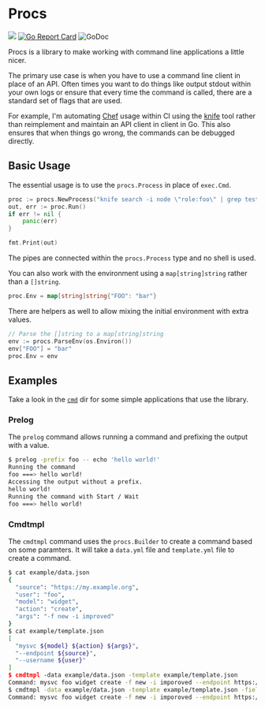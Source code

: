 # Procs

![](https://travis-ci.org/ionrock/procs.svg?branch=master)
[![Go Report Card](https://goreportcard.com/badge/github.com/ionrock/procs)](https://goreportcard.com/report/github.com/ionrock/procs)
![GoDoc](https://godoc.org/github.com/ionrock/procs?status.svg)

Procs is a library to make working with command line applications a
little nicer.

The primary use case is when you have to use a command line client in
place of an API. Often times you want to do things like output stdout
within your own logs or ensure that every time the command is called,
there are a standard set of flags that are used.

For example, I'm automating [Chef](https://chef.io) usage within CI
using the [knife]() tool rather than reimplement and maintain an API
client in client in Go. This also ensures that when things go wrong,
the commands can be debugged directly.

## Basic Usage

The essential usage is to use the `procs.Process` in place of `exec.Cmd`.

```go
proc := procs.NewProcess("knife search -i node \"role:foo\" | grep test")
out, err := proc.Run()
if err != nil {
	panic(err)
}

fmt.Print(out)
```

The pipes are connected within the `procs.Process` type and no shell is used.

You can also work with the environment using a `map[string]string`
rather than a `[]string`.

```go
proc.Env = map[string]string{"FOO": "bar"}
```

There are helpers as well to allow mixing the initial environment with extra values.

```go
// Parse the []string to a map[string]string
env := procs.ParseEnv(os.Environ())
env["FOO"] = "bar"
proc.Env = env
```

## Examples

Take a look in the [`cmd`](./cmd/) dir for some simple applications
that use the library.

### Prelog

The `prelog` command allows running a command and prefixing the output
with a value.

```bash
$ prelog -prefix foo -- echo 'hello world!'
Running the command
foo ===> hello world!
Accessing the output without a prefix.
hello world!
Running the command with Start / Wait
foo ===> hello world!
```

### Cmdtmpl

The `cmdtmpl` command uses the `procs.Builder` to create a command
based on some paramters. It will take a `data.yml` file and
`template.yml` file to create a command.

```bash
$ cat example/data.json
{
  "source": "https://my.example.org",
  "user": "foo",
  "model": "widget",
  "action": "create",
  "args": "-f new -i improved"
}
$ cat example/template.json
[
  "mysvc ${model} ${action} ${args}",
  "--endpoint ${source}",
  "--username ${user}"
]
$ cmdtmpl -data example/data.json -template example/template.json
Command: mysvc foo widget create -f new -i imporoved --endpoint https://my.example.org --username foo
$ cmdtmpl -data example/data.json -template example/template.json -field user=bar
Command: mysvc foo widget create -f new -i imporoved --endpoint https://my.example.org --username bar
```
